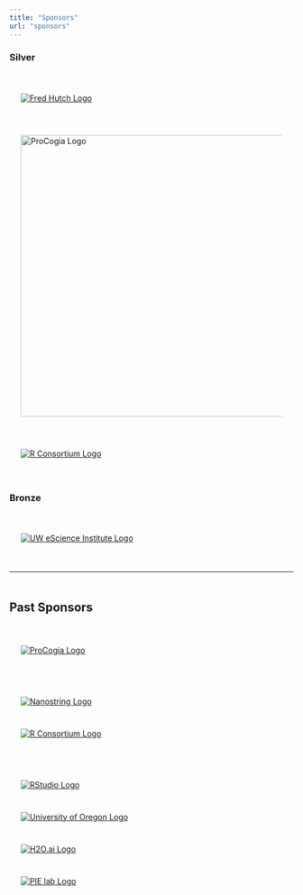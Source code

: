 ```yaml
---
title: "Sponsors"
url: "sponsors"
---
```


<!--
<h3>We are currently looking for sponsors for Cascadia R Conf 2023! <br><br>
If you are interested in sponsoring, please contact us 
<a href="mailto:cascadiarcon@gmail.com">here</a> </h3>
-->

<h3>Silver</h3>

<br>

<div class="image" style="padding: 20px">
  <a href="https://www.fredhutch.org/en.html" target="_blank">
  <img src="/img/sponsors/Fred_Hutch.png" class="img-responsive" alt="Fred Hutch Logo"></a></div>
  
<br>

<div class="image" style="padding: 20px">
  <a href="https://procogia.com/" target="_blank">
  <img src="/img/sponsors/procogia.png" class="img-responsive" alt="ProCogia Logo" style="width:500px;"></a></div>  
  
<br>

<div class="image" style="padding: 20px">
  <a href="https://www.r-consortium.org/" target="_blank">
  <img src="/img/sponsors/rconsortium.png" class="img-responsive" alt="R Consortium Logo"></a></div>  

<br>

<h3>Bronze</h3>

<br>

<div class="image" style="padding: 20px">
  <a href="https://escience.washington.edu/" target="_blank">
  <img src="/img/sponsors/uw_escience.png" class="img-responsive" alt="UW eScience Institute Logo"></a></div>                                          
<br>
<hr>

<div class="row" style="margin-top: 50px">
                        <h2>Past Sponsors</h2>
                        <br>
                        <!-- Procogia and nanostring-->
                        <div class="column">
                                <div class="col-md-3">
                                  <div class="row">
                                    <div class="image" style="padding: 20px">
                                        <a href="https://procogia.com/" target="_blank">
                                            <img src="/img/sponsors/procogia.png" class="img-responsive" alt="ProCogia Logo"></a>
                                            </div></div>
                                            <br><br>
                                  <div class="row">
                                    <div class="image" style="padding: 20px">
                                        <a href="https://nanostring.com/" target="_blank">
                                            <img src="/img/sponsors/Nanostring.png" class="img-responsive" alt="Nanostring Logo"></a>
                                            </div></div>
                                    </div></div>
                        <!-- Rstudio and R -->
                        <div class="column">
                                <div class="col-md-3">
                                  <div class="row">
                                    <div class="image" style="padding: 20px">
                                        <a href="https://www.r-consortium.org/" target="_blank">
                                            <img src="/img/sponsors/rconsortium.png" class="img-responsive" alt="R Consortium Logo"></a>
                                            </div></div>
                                            <br><br>
                                  <div class="row">
                                    <div class="image" style="padding: 20px">
                                        <a href="https://posit.co/" target="_blank">
                                            <img src="/img/sponsors/RStudio-Logo-Flat.png" class="img-responsive" alt="RStudio Logo"></a>
                                            </div></div>
                                    </div></div>
                        <!-- U of Oregon -->
                        <div class="column">
                                <div class="col-md-3">
                                    <div class="image" style="padding: 20px">
                                        <a href="https://datascience.uoregon.edu/" target="_blank">
                                            <img src="/img/sponsors/university-of-oregon-logo.jpeg" class="img-responsive" alt="University of Oregon Logo"></a>
                                    </div></div></div>
                        <!-- H2O.ai and PIE -->
                        <div class="column">
                                <div class="col-md-2">
                                  <div class="row">
                                    <div class="image" style="padding: 20px">
                                        <a href="https://h2o.ai/" target="_blank">
                                            <img src="/img/sponsors/h2o.png" class="img-responsive" alt="H2O.ai Logo"></a>
                                            </div></div>
                                  <div class="row">
                                    <div class="image" style="padding: 20px">
                                        <a href="https://pielab.uoregon.edu/" target="_blank">
                                            <img src="/img/sponsors/PIElab-logo.png" class="img-responsive" alt="PIE lab Logo"></a>
                                            </div></div>
                                    </div></div>
                        </div>
